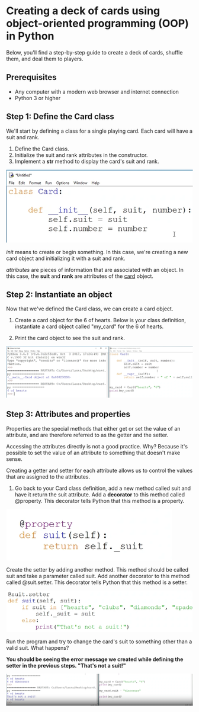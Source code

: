 # Creating a deck of cards using object-oriented programming (OOP) in Python

Below, you'll find a step-by-step guide to create a deck of cards, shuffle them, and deal them to players.

## Prerequisites

- Any computer with a modern web browser and internet connection
- Python 3 or higher

## Step 1: Define the Card class

We'll start by defining a class for a single playing card. Each card will have a suit and rank.

1. Define the Card class.
2. Initialize the suit and rank attributes in the constructor.
3. Implement a __str__ method to display the card's suit and rank.

![**Alt text**](image.png)

<i>init</i> means to create or begin something. In this case, we're creating a new card object and initializing it with a suit and rank.

<i>attributes</i> are pieces of information that are associated with an object. In this case, the **suit** and **rank** are attributes of the <u>card</u> object.

## Step 2: Instantiate an object

Now that we've defined the Card class, we can create a card object.

1. Create a card object for the 6 of hearts. Below is your class definition, instantiate a card object called "my_card" for the 6 of hearts.

2. Print the card object to see the suit and rank.

![Alt text](image-2.png)

## Step 3: Attributes and properties

Properties are the special methods that either get or set the value of an attribute, and are therefore referred to as the getter and the setter.

Accessing the attributes directly is not a good practice. Why? Because it's possible to set the value of an attribute to something that doesn't make sense. 

Creating a getter and setter for each attribute allows us to control the values that are assigned to the attributes.

1. Go back to your Card class definition, add a new method called suit and have it return the suit attribute. Add a **decorator** to this method called @property. This decorator tells Python that this method is a property.

![Alt text](image-4.png)

Create the setter by adding another method. This method should be called suit and take a parameter called suit. Add another decorator to this method called @suit.setter. This decorator tells Python that this method is a setter.

![Alt text](image-5.png)

Run the program and try to change the card's suit to something other than a valid suit. What happens? 

**You should be seeing the error message we created while defining the setter in the previous steps. "That's not a suit!"**

![Alt text](image-7.png)


